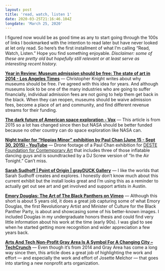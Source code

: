 ```yaml
---
layout: post
title: 'read, watch, listen 1'
date: 2020-03-25T21:16:46.104Z
longdate: 'March 25, 2020'
---
```

I figured now would be as good time as any to start going through the 100s of links I bookmarked with the intention to read later but have never looked at let only read. So here’s the first installment of what I’m calling “Read, Watch, Listen.” Hope you find something enjoyable. *Disclaimer: some of these are pretty old but hopefully still relevant or at least serve as interesting recent history.*

**[Year in Review: Museum admission should be free: The state of art in 2014 - Los Angeles Times](https://www.latimes.com/entertainment/arts/la-et-cm-ca-knight-art-essay-20141221-column.html)** — Christopher Knight writes about why museums should be free. I’ve agreed with this idea for years. And although museums look to be one of the many industries who are going to suffer financially, individual admission fees are not going to help them get back in the black. When they can reopen, museums should be waive admission fees, become a place of art and community, and find different revenue streams for their funding.

**[The dark future of American space exploration - Vox](https://www.vox.com/2015/2/23/8052365/nasa-budget-europa)** — This article is from 2015 so a lot has changed since then but NASA should be better funded because no other country can do space exploration like NASA can.

**[Night trailer for “Hippias Minor” exhibition by Paul Chan (June 15 - Sept 30, 2015) - YouTube](https://www.youtube.com/watch?v=K0ceOF6p-w0&feature=emb_title)** — Drone footage of a Paul Chan exhibition for [DESTE Foundation for Contemporary Art](https://deste.gr/hydra/paul-chan-hippias-minor/) that includes three of those inflatable dancing guys and is soundtracked by a DJ Screw version of “In the Air Tonight.” Can’t miss.

**[Sarah Sudhoff | Point of Origin | grayDUCK Gallery](https://www.artsy.net/show/grayduck-gallery-sarah-sudhoff-point-of-origin)** — I like the worlds that Sarah Sudhoff creates and explores. I honestly don’t know much about this current exhibit but the install looks great and I’m using this as a reminder to actually get out see art and get involved and support artists in Austin.

**[Emory Douglas: The Art of The Black Panthers on Vimeo](https://vimeo.com/128523144)** — Although this short is about 5 years old, it does a great job capturing some of what Emory Douglas, the first Revolutionary Artist and Minister of Culture for the Black Panther Party, is about and showcasing some of his better-known images. I included Douglas in my undergraduate honors thesis and could find very little information about his work at the time (early 90s). I was glad to see when he started getting more recognition and wider appreciation a few years back.

**[Arts And Tech Non-Profit Gray Area Is A Symbol For A Changing City – TechCrunch](https://techcrunch.com/2014/05/30/gray-area/)**  — Even though it’s from 2014 and Gray Area has come a long way since then, this article does a great job of highlighting the work and effort — and especially the work and effort of Josette Melchor — that goes into starting a new nonprofit arts organization.